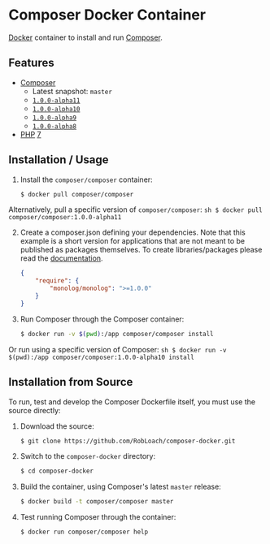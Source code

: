 # Composer Docker Container

[Docker](http://docker.com) container to install and run [Composer](http://getcomposer.org).

## Features

* [Composer](http://getcomposer.org)
  * Latest snapshot: `master`
  * [`1.0.0-alpha11`](https://github.com/composer/composer/blob/1.0.0-alpha11/CHANGELOG.md)
  * [`1.0.0-alpha10`](https://github.com/composer/composer/blob/1.0.0-alpha10/CHANGELOG.md)
  * [`1.0.0-alpha9`](https://github.com/composer/composer/blob/1.0.0-alpha9/CHANGELOG.md)
  * [`1.0.0-alpha8`](https://github.com/composer/composer/blob/1.0.0-alpha8/CHANGELOG.md)
* [PHP](http://php.net) [7](http://php.net/ChangeLog-7.php)

## Installation / Usage

1. Install the `composer/composer` container:

    ``` sh
    $ docker pull composer/composer
    ```

  Alternatively, pull a specific version of `composer/composer`:
    ``` sh
    $ docker pull composer/composer:1.0.0-alpha11
    ```

2. Create a composer.json defining your dependencies. Note that this example is
a short version for applications that are not meant to be published as packages
themselves. To create libraries/packages please read the
[documentation](http://getcomposer.org/doc/02-libraries.md).

    ``` json
    {
        "require": {
            "monolog/monolog": ">=1.0.0"
        }
    }
    ```

3. Run Composer through the Composer container:

    ``` sh
    $ docker run -v $(pwd):/app composer/composer install
    ```
  Or run using a specific version of Composer:
    ``` sh
    $ docker run -v $(pwd):/app composer/composer:1.0.0-alpha10 install
    ```

## Installation from Source

To run, test and develop the Composer Dockerfile itself, you must use the
source directly:

1. Download the source:

    ``` sh
    $ git clone https://github.com/RobLoach/composer-docker.git
    ```

2. Switch to the `composer-docker` directory:

    ``` sh
    $ cd composer-docker
    ```

3. Build the container, using Composer's latest `master` release:

    ``` sh
    $ docker build -t composer/composer master
    ```

4. Test running Composer through the container:

    ``` sh
    $ docker run composer/composer help
    ```
